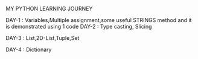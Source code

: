 MY PYTHON LEARNING JOURNEY

DAY-1 : Variables,Multiple assignment,some useful STRINGS method and it is demonstrated using 1 code
DAY-2 : Type casting, Slicing

DAY-3 : List,2D-List,Tuple,Set

DAY-4 : Dictionary